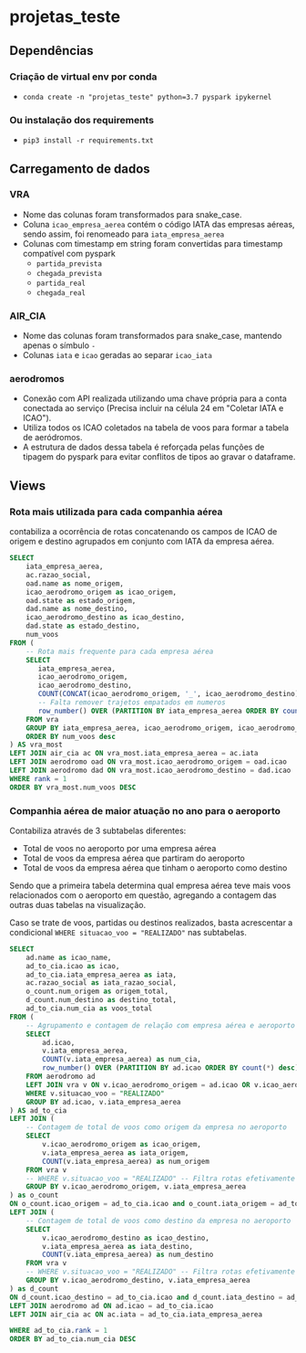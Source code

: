 # projetas_teste

## Dependências

### Criação de virtual env por conda

- `conda create -n "projetas_teste" python=3.7 pyspark ipykernel`

### Ou instalação dos requirements

- `pip3 install -r requirements.txt`

## Carregamento de dados

### VRA

- Nome das colunas foram transformados para snake_case.
- Coluna `icao_empresa_aerea` contém o código IATA das empresas aéreas, sendo assim, foi renomeado para `iata_empresa_aerea`
- Colunas com timestamp em string foram convertidas para timestamp compatível com pyspark
	- `partida_prevista`
	- `chegada_prevista`
	- `partida_real`
	- `chegada_real`

### AIR_CIA

- Nome das colunas foram transformados para snake_case, mantendo apenas o símbulo `-`
- Colunas `iata` e `icao` geradas ao separar `icao_iata`

### aerodromos

- Conexão com API realizada utilizando uma chave própria para a conta conectada ao serviço (Precisa incluir na célula 24 em "Coletar IATA e ICAO").
- Utiliza todos os ICAO coletados na tabela de voos para formar a tabela de aeródromos.
- A estrutura de dados dessa tabela é reforçada pelas funções de tipagem do pyspark para evitar conflitos de tipos ao gravar o dataframe.

## Views

### Rota mais utilizada para cada companhia aérea

contabiliza a ocorrência de rotas concatenando os campos de ICAO de origem e destino agrupados em conjunto com IATA da empresa aérea.

```sql
SELECT
    iata_empresa_aerea,
    ac.razao_social,
    oad.name as nome_origem,
    icao_aerodromo_origem as icao_origem,
    oad.state as estado_origem,
    dad.name as nome_destino,
    icao_aerodromo_destino as icao_destino,
    dad.state as estado_destino,
    num_voos
FROM (
    -- Rota mais frequente para cada empresa aérea
    SELECT
       iata_empresa_aerea,
       icao_aerodromo_origem,
       icao_aerodromo_destino,
       COUNT(CONCAT(icao_aerodromo_origem, '_', icao_aerodromo_destino)) AS num_voos,
       -- Falta remover trajetos empatados em numeros
       row_number() OVER (PARTITION BY iata_empresa_aerea ORDER BY count(*) desc) AS rank
    FROM vra
    GROUP BY iata_empresa_aerea, icao_aerodromo_origem, icao_aerodromo_destino
    ORDER BY num_voos desc
) AS vra_most
LEFT JOIN air_cia ac ON vra_most.iata_empresa_aerea = ac.iata
LEFT JOIN aerodromo oad ON vra_most.icao_aerodromo_origem = oad.icao
LEFT JOIN aerodromo dad ON vra_most.icao_aerodromo_destino = dad.icao
WHERE rank = 1
ORDER BY vra_most.num_voos DESC
```

### Companhia aérea de maior atuação no ano para o aeroporto

Contabiliza através de 3 subtabelas diferentes:
- Total de voos no aeroporto por uma empresa aérea
- Total de voos da empresa aérea que partiram do aeroporto
- Total de voos da empresa aérea que tinham o aeroporto como destino

Sendo que a primeira tabela determina qual empresa aérea teve mais voos relacionados com o aeroporto em questão, agregando a contagem das outras duas tabelas na visualização.

Caso se trate de voos, partidas ou destinos realizados, basta acrescentar a condicional `WHERE situacao_voo = "REALIZADO"` nas subtabelas.

```sql
SELECT
    ad.name as icao_name,
    ad_to_cia.icao as icao,
    ad_to_cia.iata_empresa_aerea as iata,
    ac.razao_social as iata_razao_social,
    o_count.num_origem as origem_total,
    d_count.num_destino as destino_total,
    ad_to_cia.num_cia as voos_total
FROM (
    -- Agrupamento e contagem de relação com empresa aérea e aeroporto
    SELECT
        ad.icao,
        v.iata_empresa_aerea,
        COUNT(v.iata_empresa_aerea) as num_cia,
        row_number() OVER (PARTITION BY ad.icao ORDER BY count(*) desc) AS rank
    FROM aerodromo ad
    LEFT JOIN vra v ON v.icao_aerodromo_origem = ad.icao OR v.icao_aerodromo_destino = ad.icao
    WHERE v.situacao_voo = "REALIZADO"
    GROUP BY ad.icao, v.iata_empresa_aerea
) AS ad_to_cia
LEFT JOIN (
    -- Contagem de total de voos como origem da empresa no aeroporto
    SELECT
        v.icao_aerodromo_origem as icao_origem,
        v.iata_empresa_aerea as iata_origem,
        COUNT(v.iata_empresa_aerea) as num_origem
    FROM vra v
    -- WHERE v.situacao_voo = "REALIZADO" -- Filtra rotas efetivamente realizadas, ao comentar, totaliza rotas registradas
    GROUP BY v.icao_aerodromo_origem, v.iata_empresa_aerea
) as o_count
ON o_count.icao_origem = ad_to_cia.icao and o_count.iata_origem = ad_to_cia.iata_empresa_aerea
LEFT JOIN (
    -- Contagem de total de voos como destino da empresa no aeroporto
    SELECT
        v.icao_aerodromo_destino as icao_destino,
        v.iata_empresa_aerea as iata_destino,
        COUNT(v.iata_empresa_aerea) as num_destino
    FROM vra v
    -- WHERE v.situacao_voo = "REALIZADO" -- Filtra rotas efetivamente realizadas, ao comentar, totaliza rotas registradas
    GROUP BY v.icao_aerodromo_destino, v.iata_empresa_aerea
) as d_count
ON d_count.icao_destino = ad_to_cia.icao and d_count.iata_destino = ad_to_cia.iata_empresa_aerea
LEFT JOIN aerodromo ad ON ad.icao = ad_to_cia.icao
LEFT JOIN air_cia ac ON ac.iata = ad_to_cia.iata_empresa_aerea

WHERE ad_to_cia.rank = 1
ORDER BY ad_to_cia.num_cia DESC
```